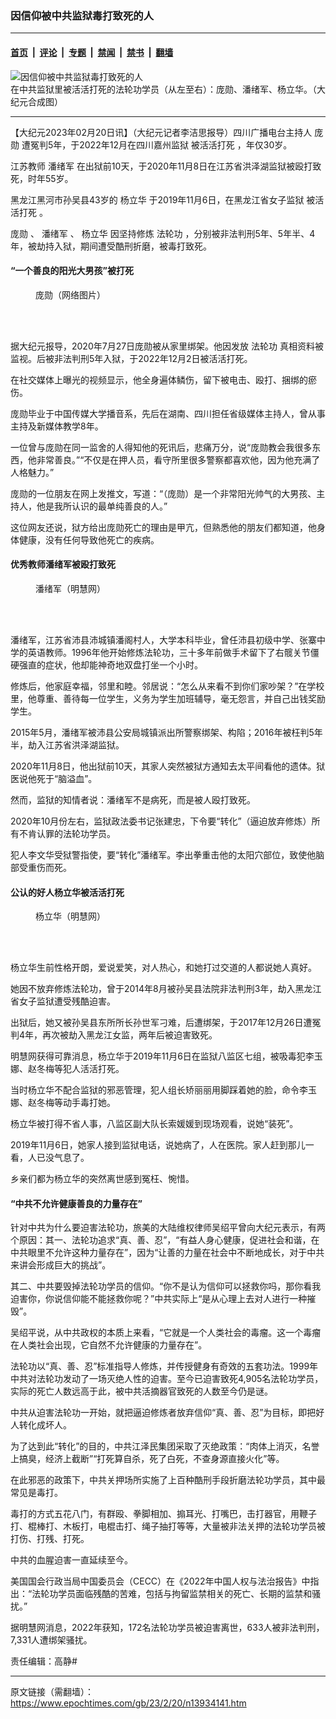 ### 因信仰被中共监狱毒打致死的人

---

#### [首页](../../../..?n13934141) &nbsp;|&nbsp; [评论](../../../../../epoch-comment?n13934141) &nbsp;|&nbsp; [专题](../../../../../epoch-special?n13934141) &nbsp;|&nbsp; [禁闻](../../../../../epoch-news?n13934141) &nbsp;|&nbsp; [禁书](../../../../../books?n13934141) &nbsp;|&nbsp; [翻墙](https://github.com/gfw-breaker/nogfw/blob/master/README.md?n13934141)


<div><img alt="因信仰被中共监狱毒打致死的人" class="attachment-djy_600_400 size-djy_600_400 wp-post-image" src="https://i.epochtimes.com/assets/uploads/2023/02/id13934190-80bc0327a4ed0cb4b6c5c24405cda8ea-600x400.jpg"/>
<div class="caption">
 在中共监狱里被活活打死的法轮功学员（从左至右）：庞勋、潘绪军、杨立华。（大纪元合成图）
</div></div><hr/><div class="post_content" id="artbody" itemprop="articleBody">
 <!-- article content begin -->
 <p>
  【大纪元2023年02月20日讯】（大纪元记者李洁思报导）四川广播电台主持人
  <ok href="https://www.epochtimes.com/gb/tag/%E5%BA%9E%E5%8B%8B.html">
   庞勋
  </ok>
  遭冤判5年，于2022年12月在四川嘉州监狱
  <ok href="https://www.epochtimes.com/gb/tag/%E8%A2%AB%E6%B4%BB%E6%B4%BB%E6%89%93%E6%AD%BB.html">
   被活活打死
  </ok>
  ，年仅30岁。
 </p>
 <p>
  江苏教师
  <ok href="https://www.epochtimes.com/gb/tag/%E6%BD%98%E7%BB%AA%E5%86%9B.html">
   潘绪军
  </ok>
  在出狱前10天，于2020年11月8日在江苏省洪泽湖监狱被殴打致死，时年55岁。
 </p>
 <p>
  黑龙江黑河市孙吴县43岁的
  <ok href="https://www.epochtimes.com/gb/tag/%E6%9D%A8%E7%AB%8B%E5%8D%8E.html">
   杨立华
  </ok>
  于2019年11月6日，在黑龙江省女子监狱
  <ok href="https://www.epochtimes.com/gb/tag/%E8%A2%AB%E6%B4%BB%E6%B4%BB%E6%89%93%E6%AD%BB.html">
   被活活打死
  </ok>
  。
 </p>
 <p>
  <ok href="https://www.epochtimes.com/gb/tag/%E5%BA%9E%E5%8B%8B.html">
   庞勋
  </ok>
  、
  <ok href="https://www.epochtimes.com/gb/tag/%E6%BD%98%E7%BB%AA%E5%86%9B.html">
   潘绪军
  </ok>
  、
  <ok href="https://www.epochtimes.com/gb/tag/%E6%9D%A8%E7%AB%8B%E5%8D%8E.html">
   杨立华
  </ok>
  因坚持修炼
  <ok href="https://www.epochtimes.com/gb/tag/%E6%B3%95%E8%BD%AE%E5%8A%9F.html">
   法轮功
  </ok>
  ，分别被非法判刑5年、5年半、4年，被劫持入狱，期间遭受酷刑折磨，被毒打致死。
 </p>
 <h4>
  “一个善良的阳光大男孩”被打死
 </h4>
 <figure aria-describedby="caption-attachment-13934270" class="wp-caption aligncenter" id="attachment_13934270" style="width: 181px">
  <ok href="https://i.epochtimes.com/assets/uploads/2023/02/id13934270-Fo95Y_rWAAI3z2S.jpg" target="_blank">
   <img alt="" class="wp-image-13934270" src="https://i.epochtimes.com/assets/uploads/2023/02/id13934270-Fo95Y_rWAAI3z2S-600x822.jpg"/>
  </ok>
  <br/><figcaption class="wp-caption-text" id="caption-attachment-13934270">
   庞勋（网络图片）
  </figcaption><br/>
 </figure><br/>
 <p>
  据大纪元报导，2020年7月27日庞勋被从家里绑架。他因发放
  <ok href="https://www.epochtimes.com/gb/tag/%E6%B3%95%E8%BD%AE%E5%8A%9F.html">
   法轮功
  </ok>
  真相资料被监视。后被非法判刑5年入狱，于2022年12月2日被活活打死。
 </p>
 <p>
  在社交媒体上曝光的视频显示，他全身遍体鳞伤，留下被电击、殴打、捆绑的瘀伤。
 </p>
 <p>
  庞勋毕业于中国传媒大学播音系，先后在湖南、四川担任省级媒体主持人，曾从事主持及新媒体教学8年。
 </p>
 <p>
  一位曾与庞勋在同一监舍的人得知他的死讯后，悲痛万分，说“庞勋教会我很多东西，他非常善良。”“不仅是在押人员，看守所里很多警察都喜欢他，因为他充满了人格魅力。”
 </p>
 <p>
  庞勋的一位朋友在网上发推文，写道：“（庞勋）是一个非常阳光帅气的大男孩、主持人，他是我所认识的最单纯善良的人。”
 </p>
 <p>
  这位网友还说，狱方给出庞勋死亡的理由是甲亢，但熟悉他的朋友们都知道，他身体健康，没有任何导致他死亡的疾病。
 </p>
 <h4>
  优秀教师潘绪军被殴打致死
 </h4>
 <figure aria-describedby="caption-attachment-13888247" class="wp-caption aligncenter" id="attachment_13888247" style="width: 186px">
  <ok href="https://i.epochtimes.com/assets/uploads/2022/12/id13888247-2021-1-16-i100237_01.jpg" target="_blank">
   <img alt="" class="wp-image-13888247" src="https://i.epochtimes.com/assets/uploads/2022/12/id13888247-2021-1-16-i100237_01-600x800.jpg"/>
  </ok>
  <br/><figcaption class="wp-caption-text" id="caption-attachment-13888247">
   潘绪军（明慧网）
  </figcaption><br/>
 </figure><br/>
 <p>
  潘绪军，江苏省沛县沛城镇潘阁村人，大学本科毕业，曾任沛县初级中学、张寨中学的英语教师。1996年他开始修炼法轮功，三十多年前做手术留下了右髋关节僵硬强直的症状，他却能神奇地双盘打坐一个小时。
 </p>
 <p>
  修炼后，他家庭幸福，邻里和睦。邻居说：“怎么从来看不到你们家吵架？”在学校里，他尊重、善待每一位学生，义务为学生加班辅导，毫无怨言，并自己出钱奖励学生。
 </p>
 <p>
  2015年5月，潘绪军被沛县公安局城镇派出所警察绑架、构陷；2016年被枉判5年半，劫入江苏省洪泽湖监狱。
 </p>
 <p>
  2020年11月8日，他出狱前10天，其家人突然被狱方通知去太平间看他的遗体。狱医说他死于“脑溢血”。
 </p>
 <p>
  然而，监狱的知情者说：潘绪军不是病死，而是被人殴打致死。
 </p>
 <p>
  2020年10月份左右，监狱政法委书记张建忠，下令要“转化”（逼迫放弃修炼）所有不肯认罪的法轮功学员。
 </p>
 <p>
  犯人李文华受狱警指使，要“转化”潘绪军。李出拳重击他的太阳穴部位，致使他脑部受重伤而死。
 </p>
 <h4>
  公认的好人杨立华被活活打死
 </h4>
 <figure aria-describedby="caption-attachment-13934252" class="wp-caption aligncenter" id="attachment_13934252" style="width: 204px">
  <ok href="https://i.epochtimes.com/assets/uploads/2023/02/id13934252-2019-11-17-mh-yanglihua.jpg" target="_blank">
   <img alt="" class="wp-image-13934252" src="https://i.epochtimes.com/assets/uploads/2023/02/id13934252-2019-11-17-mh-yanglihua.jpg"/>
  </ok>
  <br/><figcaption class="wp-caption-text" id="caption-attachment-13934252">
   杨立华（明慧网）
  </figcaption><br/>
 </figure><br/>
 <p>
  杨立华生前性格开朗，爱说爱笑，对人热心，和她打过交道的人都说她人真好。
 </p>
 <p>
  她因不放弃修炼法轮功，曾于2014年8月被孙吴县法院非法判刑3年，劫入黑龙江省女子监狱遭受残酷迫害。
 </p>
 <p>
  出狱后，她又被孙吴县东所所长孙世军刁难，后遭绑架，于2017年12月26日遭冤判4年，再次被劫入黑龙江女监，两年后被迫害致死。
 </p>
 <p>
  明慧网获得可靠消息，杨立华于2019年11月6日在监狱八监区七组，被吸毒犯李玉娜、赵冬梅等犯人活活打死。
 </p>
 <p>
  当时杨立华不配合监狱的邪恶管理，犯人组长矫丽丽用脚踩着她的脸，命令李玉娜、赵冬梅等动手毒打她。
 </p>
 <p>
  杨立华被打得不省人事，八监区副大队长索媛媛到现场观看，说她“装死”。
 </p>
 <p>
  2019年11月6日，她家人接到监狱电话，说她病了，人在医院。家人赶到那儿一看，人已没气息了。
 </p>
 <p>
  乡亲们都为杨立华的突然离世感到冤枉、惋惜。
 </p>
 <h4>
  “中共不允许健康善良的力量存在”
 </h4>
 <p>
  针对中共为什么要迫害法轮功，旅美的大陆维权律师吴绍平曾向大纪元表示，有两个原因：其一、法轮功追求“真、善、忍”，“有益人身心健康，促进社会和谐，在中共眼里不允许这种力量存在”，因为“让善的力量在社会中不断地成长，对于中共来讲会形成巨大的挑战”。
 </p>
 <p>
  其二、中共要毁掉法轮功学员的信仰。“你不是认为信仰可以拯救你吗，那你看我迫害你，你说信仰能不能拯救你呢？”中共实际上“是从心理上去对人进行一种摧毁”。
 </p>
 <p>
  吴绍平说，从中共政权的本质上来看，“它就是一个人类社会的毒瘤。这一个毒瘤在人类社会出现，它自然不允许健康的力量存在”。
 </p>
 <p>
  法轮功以“真、善、忍”标准指导人修炼，并传授健身有奇效的五套功法。1999年中共对法轮功发动了一场灭绝人性的迫害。至今已迫害致死4,905名法轮功学员，实际的死亡人数远高于此，被中共活摘器官致死的人数至今仍是谜。
 </p>
 <p>
  中共从迫害法轮功一开始，就把逼迫修炼者放弃信仰“真、善、忍”为目标，即把好人转化成坏人。
 </p>
 <p>
  为了达到此“转化”的目的，中共江泽民集团采取了灭绝政策：“肉体上消灭，名誉上搞臭，经济上截断”“打死算自杀，死了白死，不查身源直接火化”等。
 </p>
 <p>
  在此邪恶的政策下，中共关押场所实施了上百种酷刑手段折磨法轮功学员，其中最常见是毒打。
 </p>
 <p>
  毒打的方式五花八门，有群殴、拳脚相加、搧耳光、打嘴巴，击打器官，用鞭子打、棍棒打、木板打，电棍击打、绳子抽打等等，大量被非法关押的法轮功学员被打伤、打残、打死。
 </p>
 <p>
  中共的血腥迫害一直延续至今。
 </p>
 <p>
  美国国会行政当局中国委员会（CECC）在《2022年中国人权与法治报告》中指出：“法轮功学员面临残酷的苦难，包括与拘留监禁相关的死亡、长期的监禁和骚扰。”
 </p>
 <p>
  据明慧网消息，2022年获知，172名法轮功学员被迫害离世，633人被非法判刑，7,331人遭绑架骚扰。
 </p>
 <p>
  责任编辑：高静#
 </p>
 <!-- article content end -->
 <div id="below_article_ad">
 </div>
</div>


---

原文链接（需翻墙）：https://www.epochtimes.com/gb/23/2/20/n13934141.htm